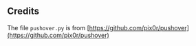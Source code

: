 

## Credits

The file `pushover.py` is from [https://github.com/pix0r/pushover](https://github.com/pix0r/pushover)
